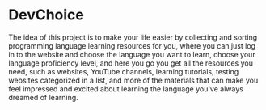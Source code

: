 # DevChoice
The idea of this project is to make your life easier by collecting and sorting programming language learning resources for you, where you can just log in to the website and choose the language you want to learn, choose your language proficiency level, and here you go you get all the resources you need, such as websites, YouTube channels, learning tutorials, testing websites categorized in a list, and more of the materials that can make you feel impressed and excited about learning the language you've always dreamed of learning.
